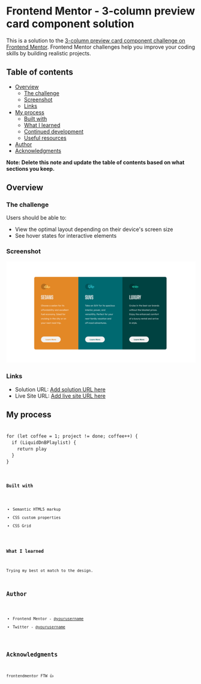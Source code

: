 # Frontend Mentor - 3-column preview card component solution

This is a solution to the [3-column preview card component challenge on Frontend Mentor](https://www.frontendmentor.io/challenges/3column-preview-card-component-pH92eAR2-). Frontend Mentor challenges help you improve your coding skills by building realistic projects.

## Table of contents

- [Overview](#overview)
  - [The challenge](#the-challenge)
  - [Screenshot](#screenshot)
  - [Links](#links)
- [My process](#my-process)
  - [Built with](#built-with)
  - [What I learned](#what-i-learned)
  - [Continued development](#continued-development)
  - [Useful resources](#useful-resources)
- [Author](#author)
- [Acknowledgments](#acknowledgments)

**Note: Delete this note and update the table of contents based on what sections you keep.**

## Overview

### The challenge

Users should be able to:

- View the optimal layout depending on their device's screen size
- See hover states for interactive elements

### Screenshot

![](./3columnGrid.png)

### Links

- Solution URL: [Add solution URL here](https://github.com/aanacif/3-column-preview)
- Live Site URL: [Add live site URL here](https://aanacif.github.io/price-component/)

## My process

<code>
for (let coffee = 1; project != done; coffee++) {
  if (LiquidDnBPlaylist) {
    return play
  }
}
<code>

### Built with

- Semantic HTML5 markup
- CSS custom properties
- CSS Grid

### What I learned

Trying my best ot match to the design.

## Author

- Frontend Mentor - [@yourusername](https://www.frontendmentor.io/profile/aanacif)
- Twitter - [@yourusername](https://www.twitter.com/aanacif)

## Acknowledgments

frontendmentor FTW 👍
